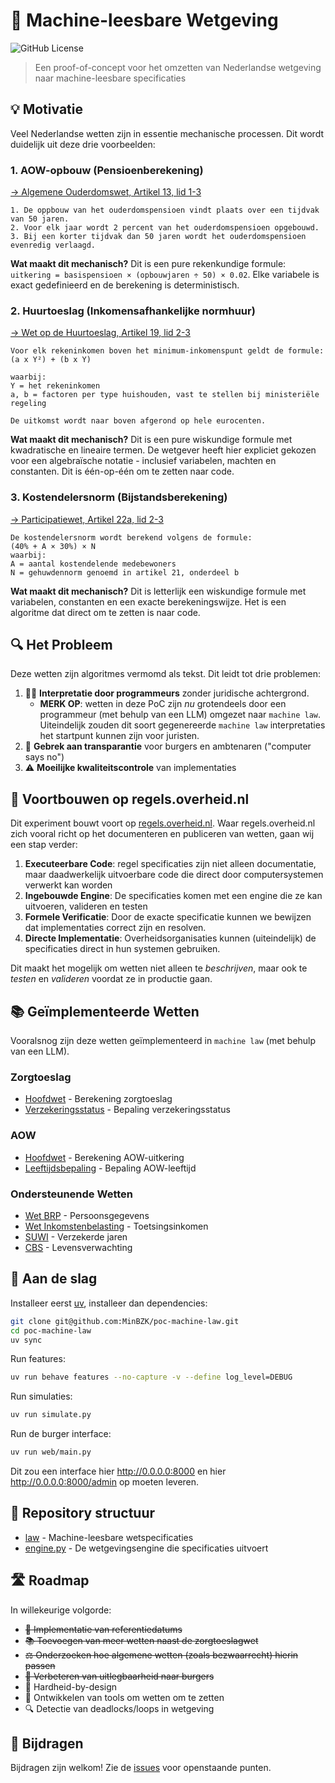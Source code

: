 # 🤖 Machine-leesbare Wetgeving
![GitHub License](https://img.shields.io/github/license/minbzk/poc-machine-law)

> Een proof-of-concept voor het omzetten van Nederlandse wetgeving naar machine-leesbare specificaties

## 💡 Motivatie

Veel Nederlandse wetten zijn in essentie mechanische processen. Dit wordt duidelijk uit deze drie voorbeelden:

### 1. AOW-opbouw (Pensioenberekening)

[→ Algemene Ouderdomswet, Artikel 13, lid 1-3](https://wetten.overheid.nl/jci1.3:c:BWBR0002221&hoofdstuk=III&artikel=13)

```
1. De oppbouw van het ouderdomspensioen vindt plaats over een tijdvak van 50 jaren.
2. Voor elk jaar wordt 2 percent van het ouderdomspensioen opgebouwd.
3. Bij een korter tijdvak dan 50 jaren wordt het ouderdomspensioen evenredig verlaagd.
```

**Wat maakt dit mechanisch?**
Dit is een pure rekenkundige formule: `uitkering = basispensioen × (opbouwjaren ÷ 50) × 0.02`. Elke variabele is exact
gedefinieerd en de berekening is deterministisch.

### 2. Huurtoeslag (Inkomensafhankelijke normhuur)

[→ Wet op de Huurtoeslag, Artikel 19, lid 2-3](https://wetten.overheid.nl/jci1.3:c:BWBR0008659&hoofdstuk=3&paragraaf=1&artikel=19)

```
Voor elk rekeninkomen boven het minimum-inkomenspunt geldt de formule:
(a x Y²) + (b x Y)

waarbij:
Y = het rekeninkomen
a, b = factoren per type huishouden, vast te stellen bij ministeriële regeling

De uitkomst wordt naar boven afgerond op hele eurocenten.
```

**Wat maakt dit mechanisch?**
Dit is een pure wiskundige formule met kwadratische en lineaire termen. De wetgever heeft hier expliciet gekozen voor
een algebraïsche notatie - inclusief variabelen, machten en constanten. Dit is één-op-één om te zetten naar code.

### 3. Kostendelersnorm (Bijstandsberekening)

[→ Participatiewet, Artikel 22a, lid 2-3](https://wetten.overheid.nl/jci1.3:c:BWBR0015703&hoofdstuk=3&paragraaf=3.2&artikel=22a)

```
De kostendelersnorm wordt berekend volgens de formule:
(40% + A × 30%) × N
waarbij:
A = aantal kostendelende medebewoners
N = gehuwdennorm genoemd in artikel 21, onderdeel b
```

**Wat maakt dit mechanisch?**
Dit is letterlijk een wiskundige formule met variabelen, constanten en een exacte berekeningswijze. Het is een algoritme
dat direct om te zetten is naar code.

## 🔍 Het Probleem

Deze wetten zijn algoritmes vermomd als tekst. Dit leidt tot drie problemen:

1. 👩‍💻 **Interpretatie door programmeurs** zonder juridische achtergrond.
    - **MERK OP**: wetten in deze PoC zijn _nu_ grotendeels door een programmeur (met behulp van een LLM) omgezet naar
      `machine law`. Uiteindelijk zouden dit soort gegenereerde `machine law` interpretaties het startpunt kunnen zijn
      voor juristen.
2. 🤷 **Gebrek aan transparantie** voor burgers en ambtenaren ("computer says no")
3. ⚠️ **Moeilijke kwaliteitscontrole** van implementaties

## 🔄 Voortbouwen op regels.overheid.nl

Dit experiment bouwt voort op [regels.overheid.nl](https://regels.overheid.nl/). Waar regels.overheid.nl zich vooral
richt
op het documenteren en publiceren van wetten, gaan wij een stap verder:

1. **Executeerbare Code**: regel specificaties zijn niet alleen documentatie, maar daadwerkelijk uitvoerbare code die
   direct door computersystemen verwerkt kan worden
2. **Ingebouwde Engine**: De specificaties komen met een engine die ze kan uitvoeren, valideren en testen
3. **Formele Verificatie**: Door de exacte specificatie kunnen we bewijzen dat implementaties correct zijn en resolven.
4. **Directe Implementatie**: Overheidsorganisaties kunnen (uiteindelijk) de specificaties direct in hun systemen
   gebruiken.

Dit maakt het mogelijk om wetten niet alleen te *beschrijven*, maar ook te *testen* en *valideren* voordat ze in
productie gaan.

## 📚 Geïmplementeerde Wetten

Vooralsnog zijn deze wetten geïmplementeerd in `machine law` (met behulp van een LLM).

### Zorgtoeslag

- [Hoofdwet](law/zorgtoeslagwet/TOESLAGEN-2025-01-01.yaml) - Berekening zorgtoeslag
- [Verzekeringsstatus](law/zvw/RVZ-2024-01-01.yaml) - Bepaling verzekeringsstatus

### AOW

- [Hoofdwet](law/algemene_ouderdomswet/SVB-2024-01-01.yaml) - Berekening AOW-uitkering
- [Leeftijdsbepaling](law/algemene_ouderdomswet/leeftijdsbepaling/SVB-2024-01-01.yaml) - Bepaling AOW-leeftijd

### Ondersteunende Wetten

- [Wet BRP](law/wet_brp/RvIG-2020-01-01.yaml) - Persoonsgegevens
- [Wet Inkomstenbelasting](law/wet_inkomstenbelasting/UWV-2020-01-01.yaml) - Toetsingsinkomen
- [SUWI](law/wet_structuur_uitvoeringsorganisatie_werk_en_inkomen/UWV-2024-01-01.yaml) - Verzekerde jaren
- [CBS](law/wet_op_het_centraal_bureau_voor_de_statistiek/CBS-2024-01-01.yaml) - Levensverwachting

## 🚀 Aan de slag

Installeer eerst [uv](https://github.com/astral-sh/uv?tab=readme-ov-file#installation), installeer dan dependencies:
```bash
git clone git@github.com:MinBZK/poc-machine-law.git
cd poc-machine-law
uv sync
```

Run features:
```bash
uv run behave features --no-capture -v --define log_level=DEBUG
```

Run simulaties:
```bash
uv run simulate.py
```

Run de burger interface:
```bash
uv run web/main.py
```

Dit zou een interface hier http://0.0.0.0:8000 en hier http://0.0.0.0:8000/admin op moeten leveren.



## 📂 Repository structuur

- [law](law) - Machine-leesbare wetspecificaties
- [engine.py](machine/engine.py) - De wetgevingsengine die specificaties uitvoert

## 🛣️ Roadmap

In willekeurige volgorde:

- ~~📅 Implementatie van referentiedatums~~
- ~~📚 Toevoegen van meer wetten naast de zorgtoeslagwet~~
- ~~⚖️ Onderzoeken hoe algemene wetten (zoals bezwaarrecht) hierin passen~~
- ~~👥 Verbeteren van uitlegbaarheid naar burgers~~
- 🙋 Hardheid-by-design
- 🔧 Ontwikkelen van tools om wetten om te zetten
- 🔍 Detectie van deadlocks/loops in wetgeving

## 🤝 Bijdragen

Bijdragen zijn welkom! Zie de [issues](https://github.com/MinBZK/poc-machine-law/issues) voor openstaande punten.
